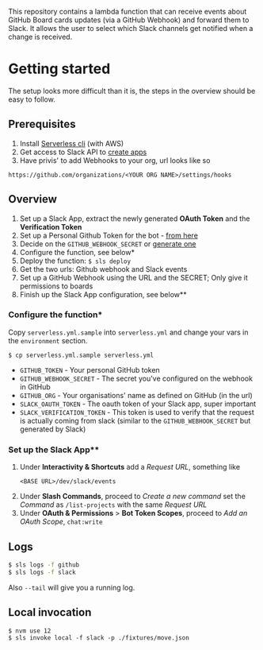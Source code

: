 This repository contains a lambda function that can receive events about GitHub Board cards updates (via a GitHub Webhook) and forward them to Slack.
It allows the user to select which Slack channels get notified when a change is received.


# Getting started

The setup looks more difficult than it is, the steps in the overview should be easy to follow.

## Prerequisites
1. Install [Serverless cli](https://www.serverless.com/framework/docs/getting-started/) (with AWS)
2. Get access to Slack API to [create apps](https://api.slack.com/apps)
3. Have privis' to add Webhooks to your org, url looks like so
``` 
https://github.com/organizations/<YOUR ORG NAME>/settings/hooks
```

## Overview
1. Set up a Slack App, extract the newly generated **OAuth Token** and the **Verification Token**
2. Set up a Personal Github Token for the bot - [from here](https://github.com/settings/tokens)
3. Decide on the `GITHUB_WEBHOOK_SECRET` or [generate one](https://www.howtogeek.com/howto/30184/10-ways-to-generate-a-random-password-from-the-command-line/)
3. Configure the function, see below*
4. Deploy the function: `$ sls deploy`
5. Get the two urls: Github webhook and Slack events
6. Set up a GitHub Webhook using the URL and the SECRET; Only give it permissions to boards
7. Finish up the Slack App configuration, see below**

### Configure the function*

Copy `serverless.yml.sample` into `serverless.yml` and change your vars in the 
`environment` section.

```
$ cp serverless.yml.sample serverless.yml
```

 - `GITHUB_TOKEN` - Your personal GitHub token
 - `GITHUB_WEBHOOK_SECRET` - The secret you've configured on the webhook in GitHub
 - `GITHUB_ORG` - Your organisations' name as defined on GitHub (in the url)
 - `SLACK_OAUTH_TOKEN` - The oauth token of your Slack app, super important
 - `SLACK_VERIFICATION_TOKEN` -  This token is used to verify that the request is actually coming from slack (similar to the `GITHUB_WEBHOOK_SECRET` but generated by Slack)

### Set up the Slack App**
1. Under **Interactivity & Shortcuts** add a *Request URL*, something like 
   ```
   <BASE URL>/dev/slack/events
   ```
2. Under **Slash Commands**, proceed to *Create a new command* set the *Command* as `/list-projects` with the same *Request URL*
3. Under **OAuth & Permissions** > **Bot Token Scopes**, proceed to *Add an OAuth Scope*, `chat:write`


## Logs
```bash
$ sls logs -f github
$ sls logs -f slack 
```

Also `--tail` will give you a running log.

## Local invocation
```
$ nvm use 12
$ sls invoke local -f slack -p ./fixtures/move.json
```

